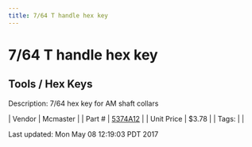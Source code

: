 ```yaml
---
title: 7/64 T handle hex key
---
```


# 7/64 T handle hex key
## Tools / Hex Keys
Description: 	7/64 hex key for AM shaft collars 

| Vendor | Mcmaster | 
| Part # | [5374A12](https://www.mcmaster.com/#5374A12) | 
| Unit Price | $3.78 | 
| Tags: |  | 

Last updated: Mon May 08 12:19:03 PDT 2017